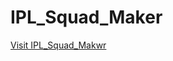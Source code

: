 # IPL_Squad_Maker
[Visit IPL_Squad_Makwr](https://prasanth0003.github.io/IPL_Squad_Maker.github.io/)
